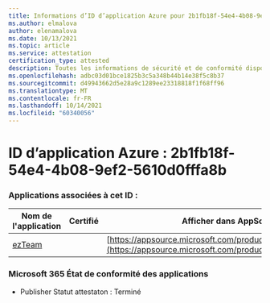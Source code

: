 ```yaml
---
title: Informations d’ID d’application Azure pour 2b1fb18f-54e4-4b08-9ef2-5610d0fffa8b
ms.author: elmalova
author: elenamalova
ms.date: 10/13/2021
ms.topic: article
ms.service: attestation
certification_type: attested
description: Toutes les informations de sécurité et de conformité disponibles pour 2b1fb18f-54e4-4b08-9ef2-5610d0fffa8b.
ms.openlocfilehash: adbc03d01bce1825b3c5a348b44b14e38f5c8b37
ms.sourcegitcommit: d49943662d5e28a9c1289ee23318818f1f68ff96
ms.translationtype: MT
ms.contentlocale: fr-FR
ms.lasthandoff: 10/14/2021
ms.locfileid: "60340056"
---
```

# <a name="azure-app-id-2b1fb18f-54e4-4b08-9ef2-5610d0fffa8b"></a>ID d’application Azure : 2b1fb18f-54e4-4b08-9ef2-5610d0fffa8b


### <a name="apps-associated-with-this-id"></a>Applications associées à cet ID :
| **Nom de l'application** | **Certifié** | **Afficher dans AppSource** |
|--------------|---------------|-----------------------|
| [ezTeam](https://docs.microsoft.com/microsoft-365-app-certification/forward/WA200002546) |  | [https://appsource.microsoft.com/product/office/WA200002546](https://appsource.microsoft.com/product/office/WA200002546) |

### <a name="microsoft-365-app-compliance-status"></a>Microsoft 365 État de conformité des applications
- Publisher Statut attestaton : Terminé

